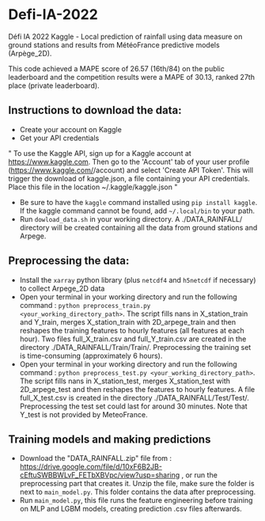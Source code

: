 # Defi-IA-2022
Défi IA 2022 Kaggle - Local prediction of rainfall using data measure on ground stations and results from MétéoFrance predictive models (Arpège_2D). 

This code achieved a MAPE score of 26.57 (16th/84) on the public leaderboard and the competition results were a MAPE of 30.13, ranked 27th place (private leaderboard).

## Instructions to download the data:
- Create your account on Kaggle
- Get your API credentials 

" To use the Kaggle API, sign up for a Kaggle account at https://www.kaggle.com. Then go to the 'Account' tab of your user profile (https://www.kaggle.com/<username>/account) and select 'Create API Token'. This will trigger the download of kaggle.json, a file containing your API credentials. Place this file in the location ~/.kaggle/kaggle.json "
  
  - Be sure to have the `kaggle` command installed using `pip install kaggle`. If the kaggle command cannot be found, add `~/.local/bin` to your path.
  - Run `dowload_data.sh` in your working directory. A ./DATA_RAINFALL/ directory will be created containing all the data from ground stations and Arpege.
  
## Preprocessing the data:
  
  - Install the `xarray` python library (plus `netcdf4` and  `h5netcdf` if necessary) to collect Arpege_2D data
  - Open your terminal in your working directory and run the following command : `python preprocess_train.py <your_working_directory_path>`. The script fills nans in X_station_train and Y_train, merges X_station_train with 2D_arpege_train and then reshapes the training features to hourly features (all features at each hour). Two files full_X_train.csv and full_Y_train.csv are created in the directory ./DATA_RAINFALL/Train/Train/. Preprocessing the training set is time-consuming (approximately 6 hours). 
   - Open your terminal in your working directory and run the following command : `python preprocess_test.py <your_working_directory_path>`.  The script fills nans in X_station_test, merges X_station_test with 2D_arpege_test and then reshapes the features to hourly features. A file full_X_test.csv is created in the directory ./DATA_RAINFALL/Test/Test/. Preprocessing the test set could last for around 30 minutes. Note that Y_test is not provided by MeteoFrance. 
  
## Training models and making predictions
  
  - Download the "DATA_RAINFALL.zip" file from : https://drive.google.com/file/d/10xF6B2JB-cEftuSWBBWLvF_FETbXBVpc/view?usp=sharing , or run the preprocessing part that creates it. Unzip the file, make sure the folder is next to `main_model.py`. This folder contains the data after preprocessing.
  - Run `main_model.py`, this file runs the feature engineering before training on MLP and LGBM models, creating prediction .csv files afterwards. 
  
  
  
  
